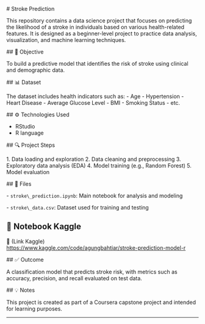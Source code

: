 \# Stroke Prediction

This repository contains a data science project that focuses on predicting the likelihood of a stroke in individuals based on various health-related features. It is designed as a beginner-level project to practice data analysis, visualization, and machine learning techniques.

\## 🧠 Objective

To build a predictive model that identifies the risk of stroke using clinical and demographic data.

\## 📊 Dataset

The dataset includes health indicators such as:
\- Age
\- Hypertension
\- Heart Disease
\- Average Glucose Level
\- BMI
\- Smoking Status
\- etc.



\## ⚙️ Technologies Used

* RStudio
* R language



\## 🔍 Project Steps

1\. Data loading and exploration
2\. Data cleaning and preprocessing
3\. Exploratory data analysis (EDA)
4\. Model training (e.g., Random Forest)
5\. Model evaluation


\## 📁 Files

\- `stroke\_prediction.ipynb`: Main notebook for analysis and modeling

\- `stroke\_data.csv`: Dataset used for training and testing

## 🔗 Notebook Kaggle

📎 (Link Kaggle)  
https://www.kaggle.com/code/agungbahtiar/stroke-prediction-model-r


\## ✅ Outcome

A classification model that predicts stroke risk, with metrics such as accuracy, precision, and recall evaluated on test data.



\## 💡 Notes

This project is created as part of a Coursera capstone project and intended for learning purposes.



---





